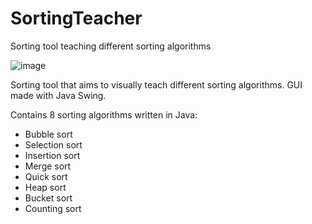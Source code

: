 # SortingTeacher
 Sorting tool teaching different sorting algorithms
 
 ![image](https://user-images.githubusercontent.com/78951970/229383999-ab2250e9-661c-49a0-9389-faaaf45bf414.png)
 
 Sorting tool that aims to visually teach different sorting algorithms. 
 GUI made with Java Swing. 
 
 Contains 8 sorting algorithms written in Java:
 - Bubble sort
 - Selection sort
 - Insertion sort
 - Merge sort
 - Quick sort
 - Heap sort
 - Bucket sort
 - Counting sort
